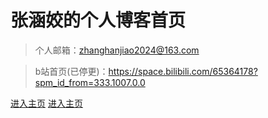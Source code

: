 # 张涵姣的个人博客首页

> 个人邮箱：zhanghanjiao2024@163.com

> b站首页(已停更)：https://space.bilibili.com/65364178?spm_id_from=333.1007.0.0

[进入主页](#introduction)
[进入主页](#introduction)